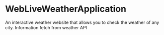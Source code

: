 # WebLiveWeatherApplication
An interactive weather website that allows you to check the weather of any city. Information fetch from weather API
